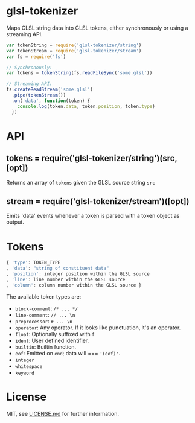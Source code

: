 # glsl-tokenizer

Maps GLSL string data into GLSL tokens, either synchronously or using a
streaming API.

``` javascript
var tokenString = require('glsl-tokenizer/string')
var tokenStream = require('glsl-tokenizer/stream')
var fs = require('fs')

// Synchronously:
var tokens = tokenString(fs.readFileSync('some.glsl'))

// Streaming API:
fs.createReadStream('some.glsl')
  .pipe(tokenStream())
  .on('data', function(token) {
    console.log(token.data, token.position, token.type)
  })
```

# API

## tokens = require('glsl-tokenizer/string')(src, [opt])

Returns an array of `tokens` given the GLSL source string `src`

## stream = require('glsl-tokenizer/stream')([opt])

Emits 'data' events whenever a token is parsed with a token object as output.

# Tokens

```javascript
{ 'type': TOKEN_TYPE
, 'data': "string of constituent data"
, 'position': integer position within the GLSL source
, 'line': line number within the GLSL source
, 'column': column number within the GLSL source }
```

The available token types are:

* `block-comment`: `/* ... */`
* `line-comment`: `// ... \n`
* `preprocessor`: `# ... \n`
* `operator`: Any operator. If it looks like punctuation, it's an operator.
* `float`: Optionally suffixed with `f`
* `ident`: User defined identifier.
* `builtin`: Builtin function.
* `eof`: Emitted on `end`; data will === `'(eof)'`.
* `integer`
* `whitespace`
* `keyword`

# License

MIT, see [LICENSE.md](LICENSE.md) for further information.
